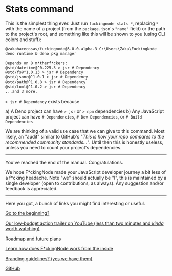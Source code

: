 # Stats command

This is the simplest thing ever. Just run `fuckingnode stats *`, replacing `*` with the name of a project (from the `package.json`'s `"name"` field) or the path to the project's root, and something like this will be shown to you (using CLI colors and stuff):

```txt
@zakahacecosas/fuckingnode@3.0.0-alpha.3 C:\Users\Zaka\FuckingNode
deno runtime & deno pkg manager

Depends on 8 m*therf*ckers:
@std/datetime@^0.225.3 > jsr # Dependency
@std/fs@^1.0.13 > jsr # Dependency
@std/jsonc@^1.0.1 > jsr # Dependency
@std/path@^1.0.8 > jsr # Dependency
@std/toml@^1.0.2 > jsr # Dependency
...and 3 more.
```

`> jsr # Dependency` exists because

a) A Deno project can have `> jsr` or `> npm` dependencies
b) Any JavaScript project can have `# Dependencies`, `# Dev Dependencies`, or `# Build Dependencies`

We are thinking of a valid use case that we can give to this command. Most likely, an "audit" similar to GitHub's "_This is how your repo compares to the recommended community standards..._". Until then this is honestly useless, unless you need to count your project's dependencies.

---

You've reached the end of the manual. Congratulations.

We hope F\*ckingNode made your JavaScript developer journey a bit less of a f\*cking headache. Note "we" should actually be "I", this is maintained by a single developer (open to contributions, as always). Any suggestion and/or feedback is appreciated.

---

Here you got, a bunch of links you might find interesting or useful.

[Go to the beginning?](index.md)

[Our low-budget action trailer on YouTube (less than two minutes and _kinda_ worth watching)](https://youtube.com/watch?v=_lppvGYUXNk)

[Roadmap and future plans](../about/roadmap.md)

[Learn how does F*ckingNode work from the inside](../learn/index.md)

[Branding guidelines? (yes we have them)](../about/branding.md)

[GitHub](https://github.com/ZakaHaceCosas/FuckingNode)
